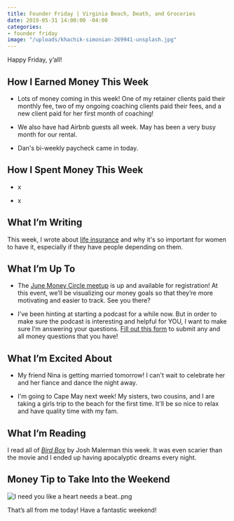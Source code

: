 ```yaml
---
title: Founder Friday | Virginia Beach, Death, and Groceries
date: 2019-05-31 14:00:00 -04:00
categories:
- founder friday
image: "/uploads/khachik-simonian-269941-unsplash.jpg"
---
```


Happy Friday, y’all!

## How I Earned Money This Week

* Lots of money coming in this week! One of my retainer clients paid their monthly fee, two of my ongoing coaching clients paid their fees, and a new client paid for her first month of coaching!

* We also have had Airbnb guests all week. May has been a very busy month for our rental. 

* Dan's bi-weekly paycheck came in today. 

## **How I Spent Money This Week**

* x

* x

## **What I’m Writing**

This week, I wrote about [life insurance](https://www.maggiegermano.com/blog/Why-Women-Should-Get-Life-Insurance/) and why it's so important for women to have it, especially if they have people depending on them.

## **What I’m Up To**

* The [June Money Circle meetup](https://www.eventbrite.com/e/money-circle-visualizing-your-money-goals-tickets-62153044429) is up and available for registration! At this event, we’ll be visualizing our money goals so that they’re more motivating and easier to track. See you there?

* I’ve been hinting at starting a podcast for a while now. But in order to make sure the podcast is interesting and helpful for YOU, I want to make sure I’m answering your questions. [Fill out this form](https://docs.google.com/forms/d/e/1FAIpQLSf75z5itnYO-XOLStoqY5FXwuf8YI37ye5OD21Wv7tBGAqIVQ/viewform?usp=sf_link) to submit any and all money questions that you have!

## **What I’m Excited About**

* My friend Nina is getting married tomorrow! I can't wait to celebrate her and her fiance and dance the night away.

* I'm going to Cape May next week! My sisters, two cousins, and I are taking a girls trip to the beach for the first time. It'll be so nice to relax and have quality time with my fam. 

## **What I’m Reading**

I read all of *[Bird Box](https://www.goodreads.com/book/show/18498558-bird-box)* by Josh Malerman this week. It was even scarier than the movie and I ended up having apocalyptic dreams every night.

## **Money Tip to Take Into the Weekend**

![I need you like a heart needs a beat..png](/uploads/I%20need%20you%20like%20a%20heart%20needs%20a%20beat..png)

That’s all from me today! Have a fantastic weekend!